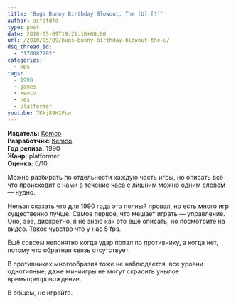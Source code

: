 ```yaml
---
title: 'Bugs Bunny Birthday Blowout, The (U) [!]'
author: asfdfdfd
type: post
date: 2010-05-09T19:21:18+00:00
url: /2010/05/09/bugs-bunny-birthday-blowout-the-u/
dsq_thread_id:
  - "178887282"
categories:
  - NES
tags:
  - 1990
  - games
  - kemco
  - nes
  - platformer
youtube: 7Kkj89H2Fcw
---
```

**Издатель:** [Kemco][1]  
**Разработчик:** [Kemco][1]  
**Год релиза:** 1990  
**Жанр:** platformer  
**Оценка:** 6/10

Можно разбирать по отдельности каждую часть игры, но описать всё что происходит с нами в течение часа с лишним можно одним словом — нудно.

<!--more-->

Нельзя сказать что для 1990 года это полный провал, но есть много игр существенно лучше. Самое первое, что мешает играть — управление. Оно, эээ, дискретно, я не знаю как это ещё описать, но посмотрите на видео. Такое чувство что у нас 5 fps.

Ещё совсем непонятно когда удар попал по противнику, а когда нет, потому что обратная связь отсутствует.

В противниках многообразия тоже не наблюдается, все уровни однотипные, даже миниигры не могут скрасить унылое времяпрепровождение.

В общем, не играйте.

 [1]: https://www.mobygames.com/company/kotobuki-solution-co-ltd
